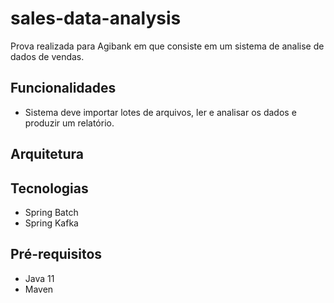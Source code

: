 # sales-data-analysis

Prova realizada para Agibank em que consiste em um sistema de analise de dados de vendas.

## Funcionalidades
- Sistema deve importar
lotes de arquivos, ler e analisar os dados e produzir um relatório.

## Arquitetura


## Tecnologias
- Spring Batch
- Spring Kafka

## Pré-requisitos
- Java 11
- Maven
